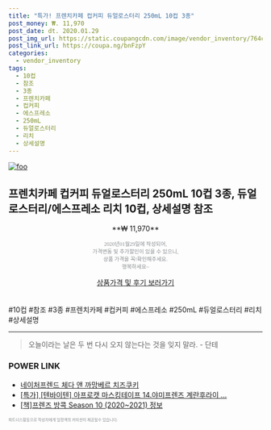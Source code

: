 ```yaml
--- 
title: "특가! 프렌치카페 컵커피 듀얼로스터리 250mL 10컵 3종" 
post_money: ₩. 11,970 
post_date: dt. 2020.01.29 
post_img_url: https://static.coupangcdn.com/image/vendor_inventory/764c/9436f72f7d3d2a89036ee34045985183ce094f6de1a1b41ba3935c10a986.jpg 
post_link_url: https://coupa.ng/bnFzpY 
categories: 
  - vendor_inventory 
tags: 
  - 10컵 
  - 참조 
  - 3종 
  - 프렌치카페 
  - 컵커피 
  - 에스프레소 
  - 250mL 
  - 듀얼로스터리 
  - 리치 
  - 상세설명 
--- 
```

[![foo](https://static.coupangcdn.com/image/vendor_inventory/764c/9436f72f7d3d2a89036ee34045985183ce094f6de1a1b41ba3935c10a986.jpg)](https://coupa.ng/bnFzpY) 

## 프렌치카페 컵커피 듀얼로스터리 250mL 10컵 3종, 듀얼로스터리/에스프레소 리치 10컵, 상세설명 참조 
<p style="text-align: center;">**₩ 11,970**</p> 
<p style="text-align: center;"><span style="color: #898c8f; font-family: Georgia,Times,serif; font-size: 0.75em;">2020년01월29일에 작성되어, <br>가격변동 및 추가할인이 있을 수 있으니,<br> 상품 가격을 꼭!확인해주세요.<br>행복하세요~</span> 
</p>	 
<div markdown="0" style="text-align: center;"><a href="https://coupa.ng/bnFzpY" class="btn btn--success">상품가격 및 후기 보러가기</a></div> 
<br><br> 
  #10컵 #참조 #3종 #프렌치카페 #컵커피 #에스프레소 #250mL #듀얼로스터리 #리치 #상세설명 
<hr> 

> 오늘이라는 날은 두 번 다시 오지 않는다는 것을 잊지 말라. - 단테 


### POWER LINK

* <a href="https://blog.naver.com/fasyy4321/221786040885" target="_blank">네이처프렌드 체다 앤 까망베르 치즈쿠키</a>
* <a href="https://blog.naver.com/santokki14/221790517091" target="_blank">[특가] [텐바이텐] 아프로캣 마스킹테이프 14.야미프렌즈 계란후라이 ...</a>
* <a href="https://blog.naver.com/fasyy4321/221760800291" target="_blank">[책]프렌즈 방콕 Season 10 (2020~2021) 정보</a>

<span style="color: #898c8f; font-family: Georgia,Times,serif; font-size: 0.55em;">파트너스활동으로 작성자에게 일정액의 커미션이 제공될수 있습니다.</span> 
